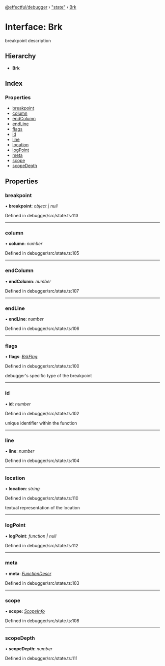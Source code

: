 [@effectful/debugger](../README.md) › ["state"](../modules/_state_.md) › [Brk](_state_.brk.md)

# Interface: Brk

breakpoint description

## Hierarchy

* **Brk**

## Index

### Properties

* [breakpoint](_state_.brk.md#breakpoint)
* [column](_state_.brk.md#column)
* [endColumn](_state_.brk.md#endcolumn)
* [endLine](_state_.brk.md#endline)
* [flags](_state_.brk.md#flags)
* [id](_state_.brk.md#id)
* [line](_state_.brk.md#line)
* [location](_state_.brk.md#location)
* [logPoint](_state_.brk.md#logpoint)
* [meta](_state_.brk.md#meta)
* [scope](_state_.brk.md#scope)
* [scopeDepth](_state_.brk.md#scopedepth)

## Properties

###  breakpoint

• **breakpoint**: *object | null*

Defined in debugger/src/state.ts:113

___

###  column

• **column**: *number*

Defined in debugger/src/state.ts:105

___

###  endColumn

• **endColumn**: *number*

Defined in debugger/src/state.ts:107

___

###  endLine

• **endLine**: *number*

Defined in debugger/src/state.ts:106

___

###  flags

• **flags**: *[BrkFlag](../enums/_state_.brkflag.md)*

Defined in debugger/src/state.ts:100

debugger's specific type of the breakpoint

___

###  id

• **id**: *number*

Defined in debugger/src/state.ts:102

unique identifier within the function

___

###  line

• **line**: *number*

Defined in debugger/src/state.ts:104

___

###  location

• **location**: *string*

Defined in debugger/src/state.ts:110

textual representation of the location

___

###  logPoint

• **logPoint**: *function | null*

Defined in debugger/src/state.ts:112

___

###  meta

• **meta**: *[FunctionDescr](../modules/_state_.md#functiondescr)*

Defined in debugger/src/state.ts:103

___

###  scope

• **scope**: *[ScopeInfo](_state_.scopeinfo.md)*

Defined in debugger/src/state.ts:108

___

###  scopeDepth

• **scopeDepth**: *number*

Defined in debugger/src/state.ts:111
